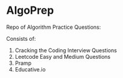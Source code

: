 # AlgoPrep
Repo of Algorithm Practice Questions:

Consists of:
1) Cracking the Coding Interview Questions
2) Leetcode Easy and Medium Questions
3) Pramp
4) Educative.io
